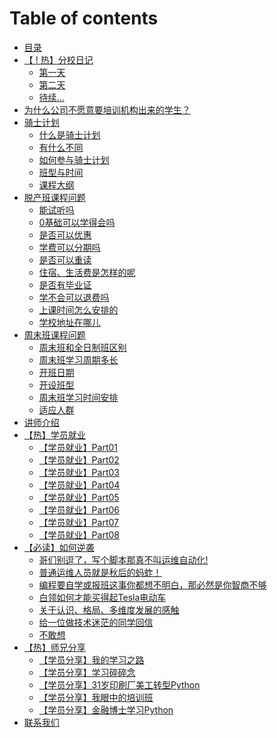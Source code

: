 # Table of contents

* [目录](README.md)
* [【 ! 热】分校日记](diary/README.md)
  * [第一天](diary/chapter01.md)
  * [第二天](diary/chapter02.md)
  * [待续...]()
* [为什么公司不愿意要培训机构出来的学生？](advertorial.md)
* [骑士计划](knight/README.md)
  * [什么是骑士计划](knight/chapter01.md)
  * [有什么不同](knight/chapter02.md)
  * [如何参与骑士计划](knight/chapter03.md)
  * [班型与时间](knight/chapter04.md)
  * [课程大纲](https://hcdn1.luffycity.com/data/knight/骑士计划-课程大纲.pdf)
* [脱产班课程问题](question/README.md)
  * [能试听吗](question/chapter01.md)
  * [0基础可以学得会吗](question/chapter02.md)
  * [是否可以优惠](question/chapter03.md)
  * [学费可以分期吗](question/chapter04.md)
  * [是否可以重读](question/chapter05.md)
  * [住宿、生活费是怎样的呢](question/chapter06.md)
  * [是否有毕业证](question/chapter07.md)
  * [学不会可以退费吗](question/chapter08.md)
  * [上课时间怎么安排的](question/chapter09.md)
  * [学校地址在哪儿](question/chapter10.md)
* [周末班课程问题](wquestion/README.md)
  * [周末班和全日制班区别](wquestion/chapter01.md)
  * [周末班学习周期多长](wquestion/chapter02.md)
  * [开班日期](wquestion/chapter03.md)
  * [开设班型](wquestion/chapter04.md)
  * [周末班学习时间安排](wquestion/chapter05.md)
  * [适应人群](wquestion/chapter06.md)
* [讲师介绍](techers.md)
* [【热】学员就业]()
  * [【学员就业】Part01]()
  * [【学员就业】Part02]()
  * [【学员就业】Part03]()
  * [【学员就业】Part04]()
  * [【学员就业】Part05]()
  * [【学员就业】Part06]()
  * [【学员就业】Part07]()
  * [【学员就业】Part08](jobs/chapter08.md)
* [【必读】如何逆袭](soul/README.md)
  * [哥们别逗了，写个脚本那真不叫运维自动化!](soul/chapter01.md)
  * [普通运维人员就是秋后的蚂蚱！](soul/chapter02.md)
  * [编程要自学或报班这事你都想不明白，那必然是你智商不够](soul/chapter03.md)
  * [白领如何才能买得起Tesla电动车](soul/chapter04.md)
  * [关于认识、格局、多维度发展的感触](soul/chapter05.md)
  * [给一位做技术迷茫的同学回信](soul/chapter06.md)
  * [不敢想](soul/chapter07.md)
* [【热】师兄分享](bro/README.md)
  * [【学员分享】我的学习之路](bro/chapter01.md)
  * [【学员分享】学习碎碎念](bro/chapter02.md)
  * [【学员分享】31岁印刷厂美工转型Python](bro/chapter03.md)
  * [【学员分享】我眼中的培训班](bro/chapter04.md)
  * [【学员分享】金融博士学习Python](bro/chapter05.md)
* [联系我们](contact.md)
